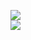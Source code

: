 [![](https://img.shields.io/badge/Made%20With-Github%20Spray-lightgrey.svg?style=for-the-badge&logo=github)](https://github.com/Annihil/github-spray#11124)  
[![](https://i.imgur.com/2DrTn0Z.gif)](https://github.com/Annihil/github-spray)